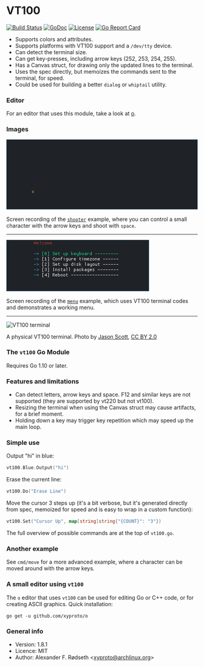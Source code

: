 # VT100

[![Build Status](https://travis-ci.com/xyproto/vt100.svg?branch=master)](https://travis-ci.com/xyproto/vt100) [![GoDoc](https://godoc.org/github.com/xyproto/vt100?status.svg)](https://godoc.org/github.com/xyproto/vt100) [![License](https://img.shields.io/badge/license-MIT-green.svg?style=flat)](https://raw.githubusercontent.com/xyproto/vt100/master/LICENSE) [![Go Report Card](https://goreportcard.com/badge/github.com/xyproto/vt100)](https://goreportcard.com/report/github.com/xyproto/vt100)

* Supports colors and attributes.
* Supports platforms with VT100 support and a `/dev/tty` device.
* Can detect the terminal size.
* Can get key-presses, including arrow keys (252, 253, 254, 255).
* Has a Canvas struct, for drawing only the updated lines to the terminal.
* Uses the spec directly, but memoizes the commands sent to the terminal, for speed.
* Could be used for building a better `dialog` or `whiptail` utility.

### Editor

For an editor that uses this module, take a look at [o](https://github.com/xyproto/o).

### Images

![shooter example](img/shooter.gif)

Screen recording of the [`shooter`](cmd/shooter) example, where you can control a small character with the arrow keys and shoot with `space`.

---

![menu example](img/menu.gif)

Screen recording of the [`menu`](cmd/menu) example, which uses VT100 terminal codes and demonstrates a working menu.

---

![VT100 terminal](https://upload.wikimedia.org/wikipedia/commons/thumb/9/99/DEC_VT100_terminal.jpg/300px-DEC_VT100_terminal.jpg)

A physical VT100 terminal. Photo by [Jason Scott](https://www.flickr.com/photos/54568729@N00/9636183501), [CC BY 2.0](https://creativecommons.org/licenses/by/2.0)

### The `vt100` Go Module

Requires Go 1.10 or later.

### Features and limitations

* Can detect letters, arrow keys and space. F12 and similar keys are not supported (they are supported by vt220 but not vt100).
* Resizing the terminal when using the Canvas struct may cause artifacts, for a brief moment.
* Holding down a key may trigger key repetition which may speed up the main loop.

### Simple use

Output "hi" in blue:

```go
vt100.Blue.Output("hi")
```

Erase the current line:

```go
vt100.Do("Erase Line")
```

Move the cursor 3 steps up (it's a bit verbose, but it's generated directly from spec, memoized for speed and is easy to wrap in a custom function):

```go
vt100.Set("Cursor Up", map[string]string{"{COUNT}": "3"})
```

The full overview of possible commands are at the top of `vt100.go`.

### Another example

See `cmd/move` for a more advanced example, where a character can be moved around with the arrow keys.

### A small editor using `vt100`

The `o` editor that uses `vt100` can be used for editing Go or C++ code, or for creating ASCII graphics. Quick installation:

    go get -u github.com/xyproto/o

### General info

* Version: 1.8.1
* Licence: MIT
* Author: Alexander F. Rødseth &lt;xyproto@archlinux.org&gt;
